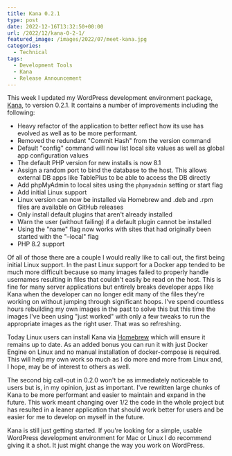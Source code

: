 ```yaml
---
title: Kana 0.2.1
type: post
date: 2022-12-16T13:32:50+00:00
url: /2022/12/kana-0-2-1/
featured_image: /images/2022/07/meet-kana.jpg
categories:
  - Technical
tags:
  - Development Tools
  - Kana
  - Release Announcement
---
```


This week I updated my WordPress development environment package, [Kana][1], to version 0.2.1. It contains a number of improvements including the following:

* Heavy refactor of the application to better reflect how its use has evolved as well as to be more performant.
* Removed the redundant "Commit Hash" from the version command
* Default "config" command will now list local site values as well as global app configuration values
* The default PHP version for new installs is now 8.1
 * Assign a random port to bind the database to the host. This allows external DB apps like TablePlus to be able to access the DB directly
* Add phpMyAdmin to local sites using the `phpmyadmin` setting or start flag
* Add initial Linux support
* Linux version can now be installed via Homebrew and .deb and .rpm files are available on GitHub releases
* Only install default plugins that aren't already installed
 * Warn the user (without failing) if a default plugin cannot be installed
* Using the "name" flag now works with sites that had originally been started with the "&#8211;local" flag
* PHP 8.2 support

Of all of those there are a couple I would really like to call out, the first being initial Linux support. In the past Linux support for a Docker app tended to be much more difficult because so many images failed to properly handle usernames resulting in files that couldn't easily be read on the host. This is fine for many server applications but entirely breaks developer apps like Kana when the developer can no longer edit many of the files they're working on without jumping through significant hoops. I've spend countless hours rebuilding my own images in the past to solve this but this time the images I've been using "just worked" with only a few tweaks to run the appropriate images as the right user. That was so refreshing.

Today Linux users can install Kana via [Homebrew][2] which will ensure it remains up to date. As an added bonus you can run it with just Docker Engine on Linux and no manual installation of docker-compose is required. This will help my own work so much as I do more and more from Linux and, I hope, may be of interest to others as well.

The second big call-out in 0.2.0 won't be as immediately noticeable to users but is, in my opinion, just as important. I've rewritten large chunks of Kana to be more performant and easier to maintain and expand in the future. This work meant changing over 1/2 the code in the whole project but has resulted in a leaner application that should work better for users and be easier for me to develop on myself in the future.

Kana is still just getting started. If you're looking for a simple, usable WordPress development environment for Mac or Linux I do recommend giving it a shot. It just might change the way you work on WordPress.

 [1]: https://github.com/ChrisWiegman/kana/
 [2]: https://docs.brew.sh/Homebrew-on-Linux